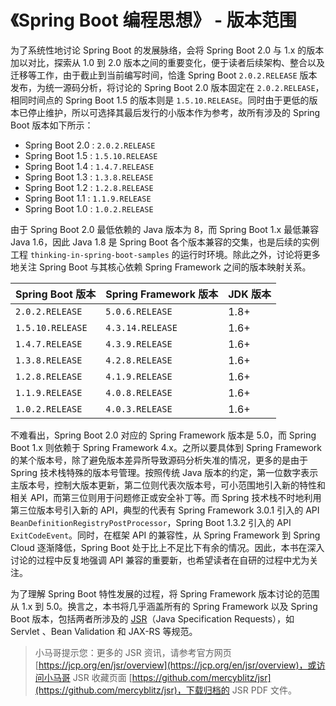 # 《Spring Boot 编程思想》 - 版本范围

为了系统性地讨论 Spring Boot 的发展脉络，会将 Spring Boot 2.0 与 1.x 的版本加以对比，探索从 1.0 到 2.0 版本之间的重要变化，便于读者后续架构、整合以及迁移等工作，由于截止到当前编写时间，恰逢 Spring Boot `2.0.2.RELEASE` 版本发布，为统一源码分析，将讨论的 Spring Boot 2.0 版本固定在 `2.0.2.RELEASE`，相同时间点的 Spring Boot 1.5 的版本则是 `1.5.10.RELEASE`。同时由于更低的版本已停止维护，所以可选择其最后发行的小版本作为参考，故所有涉及的 Spring Boot 版本如下所示：

- Spring Boot 2.0 : `2.0.2.RELEASE`
- Spring Boot 1.5 : `1.5.10.RELEASE`
- Spring Boot 1.4 : `1.4.7.RELEASE`
- Spring Boot 1.3 : `1.3.8.RELEASE`
- Spring Boot 1.2 : `1.2.8.RELEASE`
- Spring Boot 1.1 : `1.1.9.RELEASE`
- Spring Boot 1.0 : `1.0.2.RELEASE`

由于 Spring Boot 2.0 最低依赖的 Java 版本为 8，而 Spring Boot 1.x 最低兼容 Java 1.6，因此 Java 1.8 是 Spring Boot 各个版本兼容的交集，也是后续的实例工程 `thinking-in-spring-boot-samples` 的运行时环境。除此之外，讨论将更多地关注 Spring Boot 与其核心依赖 Spring Framework 之间的版本映射关系。

| Spring Boot 版本 | Spring Framework 版本 | JDK 版本 |
| ---------------- | --------------------- | -------- |
| `2.0.2.RELEASE`  | `5.0.6.RELEASE`       | 1.8+     |
| `1.5.10.RELEASE` | `4.3.14.RELEASE`      | 1.6+     |
| `1.4.7.RELEASE`  | `4.3.9.RELEASE`       | 1.6+     |
| `1.3.8.RELEASE`  | `4.2.8.RELEASE`       | 1.6+     |
| `1.2.8.RELEASE`  | `4.1.9.RELEASE`       | 1.6+     |
| `1.1.9.RELEASE`  | `4.0.8.RELEASE`       | 1.6+     |
| `1.0.2.RELEASE`  | `4.0.3.RELEASE`       | 1.6+     |

不难看出，Spring Boot 2.0 对应的 Spring Framework 版本是 5.0，而 Spring Boot 1.x 则依赖于 Spring Framework 4.x。之所以要具体到 Spring Framework 的某个版本号，除了避免版本差异所导致源码分析失准的情况，更多的是由于 Spring 技术栈特殊的版本号管理。按照传统 Java 版本的约定，第一位数字表示主版本号，控制大版本更新，第二位则代表次版本号，可小范围地引入新的特性和相关 API，而第三位则用于问题修正或安全补丁等。而 Spring 技术栈不时地利用第三位版本号引入新的 API，典型的代表有 Spring Framework 3.0.1 引入的 API `BeanDefinitionRegistryPostProcessor`，Spring Boot 1.3.2 引入的 API `ExitCodeEvent`。同时，在框架 API 的兼容性，从 Spring Framework 到 Spring Cloud 逐渐降低，Spring Boot 处于比上不足比下有余的情况。因此，本书在深入讨论的过程中反复地强调 API 兼容的重要新，也希望读者在自研的过程中尤为关注。

为了理解 Spring Boot 特性发展的过程，将 Spring Framework 版本讨论的范围从 1.x 到 5.0。换言之，本书将几乎涵盖所有的 Spring Framework 以及 Spring Boot 版本，包括两者所涉及的 [JSR](https://jcp.org/en/jsr/overview)（Java Specification Requests），如 Servlet 、Bean Validation 和 JAX-RS 等规范。

> 小马哥提示您：更多的 JSR 资讯，请参考官方网页 [https://jcp.org/en/jsr/overview](https://jcp.org/en/jsr/overview)，或访问小马哥 JSR 收藏页面 [https://github.com/mercyblitz/jsr](https://github.com/mercyblitz/jsr)，下载归档的 JSR PDF 文件。
